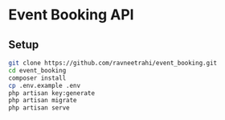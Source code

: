# Event Booking API

## Setup

```bash
git clone https://github.com/ravneetrahi/event_booking.git
cd event_booking
composer install
cp .env.example .env
php artisan key:generate
php artisan migrate
php artisan serve

